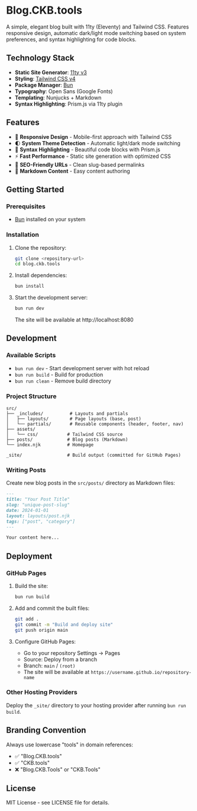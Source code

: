 # Blog.CKB.tools

A simple, elegant blog built with 11ty (Eleventy) and Tailwind CSS. Features responsive design, automatic dark/light mode switching based on system preferences, and syntax highlighting for code blocks.

## Technology Stack

- **Static Site Generator**: [11ty v3](https://www.11ty.dev/)
- **Styling**: [Tailwind CSS v4](https://tailwindcss.com/)
- **Package Manager**: [Bun](https://bun.sh/)
- **Typography**: Open Sans (Google Fonts)
- **Templating**: Nunjucks + Markdown
- **Syntax Highlighting**: Prism.js via 11ty plugin

## Features

- 📱 **Responsive Design** - Mobile-first approach with Tailwind CSS
- 🌓 **System Theme Detection** - Automatic light/dark mode switching
- 🎨 **Syntax Highlighting** - Beautiful code blocks with Prism.js
- ⚡ **Fast Performance** - Static site generation with optimized CSS
- 🔗 **SEO-Friendly URLs** - Clean slug-based permalinks
- 📝 **Markdown Content** - Easy content authoring

## Getting Started

### Prerequisites

- [Bun](https://bun.sh/) installed on your system

### Installation

1. Clone the repository:
   ```bash
   git clone <repository-url>
   cd blog.ckb.tools
   ```

2. Install dependencies:
   ```bash
   bun install
   ```

3. Start the development server:
   ```bash
   bun run dev
   ```

   The site will be available at http://localhost:8080

## Development

### Available Scripts

- `bun run dev` - Start development server with hot reload
- `bun run build` - Build for production
- `bun run clean` - Remove build directory

### Project Structure

```
src/
├── _includes/          # Layouts and partials
│   ├── layouts/        # Page layouts (base, post)
│   └── partials/       # Reusable components (header, footer, nav)
├── assets/
│   └── css/           # Tailwind CSS source
├── posts/             # Blog posts (Markdown)
└── index.njk          # Homepage

_site/                 # Build output (committed for GitHub Pages)
```

### Writing Posts

Create new blog posts in the `src/posts/` directory as Markdown files:

```markdown
---
title: "Your Post Title"
slug: "unique-post-slug"
date: 2024-01-01
layout: layouts/post.njk
tags: ["post", "category"]
---

Your content here...
```

## Deployment

### GitHub Pages

1. Build the site:
   ```bash
   bun run build
   ```

2. Add and commit the built files:
   ```bash
   git add .
   git commit -m "Build and deploy site"
   git push origin main
   ```

3. Configure GitHub Pages:
   - Go to your repository Settings → Pages
   - Source: Deploy from a branch
   - Branch: `main` / `(root)` 
   - The site will be available at `https://username.github.io/repository-name`

### Other Hosting Providers

Deploy the `_site/` directory to your hosting provider after running `bun run build`.

## Branding Convention

Always use lowercase "tools" in domain references:
- ✅ "Blog.CKB.tools" 
- ✅ "CKB.tools"
- ❌ "Blog.CKB.Tools" or "CKB.Tools"

## License

MIT License - see LICENSE file for details.